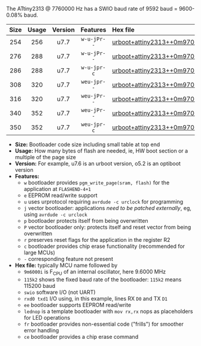 The ATtiny2313 @ 7760000 Hz has a SWIO baud rate of 9592 baud = 9600-0.08% baud.

|Size|Usage|Version|Features|Hex file|
|:-:|:-:|:-:|:-:|:--|
|254|256|u7.7|`w-u-jPr--`|[urboot+attiny2313++0m9700i++++1k2_swio_rxd0_txd1_lednop.hex](https://raw.githubusercontent.com/stefanrueger/urboot.hex/main/mcus/attiny2313/internal_oscillator/fint++0m9700_Hz/br++++1k2_bps/urboot+attiny2313++0m9700i++++1k2_swio_rxd0_txd1_lednop.hex)|
|276|288|u7.7|`w-u-jPr--`|[urboot+attiny2313++0m9700i++++1k2_swio_rxd0_txd1_lednop_fr.hex](https://raw.githubusercontent.com/stefanrueger/urboot.hex/main/mcus/attiny2313/internal_oscillator/fint++0m9700_Hz/br++++1k2_bps/urboot+attiny2313++0m9700i++++1k2_swio_rxd0_txd1_lednop_fr.hex)|
|286|288|u7.7|`w-u-jpr-c`|[urboot+attiny2313++0m9700i++++1k2_swio_rxd0_txd1_lednop_fr_ce.hex](https://raw.githubusercontent.com/stefanrueger/urboot.hex/main/mcus/attiny2313/internal_oscillator/fint++0m9700_Hz/br++++1k2_bps/urboot+attiny2313++0m9700i++++1k2_swio_rxd0_txd1_lednop_fr_ce.hex)|
|308|320|u7.7|`weu-jpr--`|[urboot+attiny2313++0m9700i++++1k2_swio_rxd0_txd1_ee_lednop.hex](https://raw.githubusercontent.com/stefanrueger/urboot.hex/main/mcus/attiny2313/internal_oscillator/fint++0m9700_Hz/br++++1k2_bps/urboot+attiny2313++0m9700i++++1k2_swio_rxd0_txd1_ee_lednop.hex)|
|316|320|u7.7|`weu-jPr--`|[urboot+attiny2313++0m9700i++++1k2_swio_rxd0_txd1_ee.hex](https://raw.githubusercontent.com/stefanrueger/urboot.hex/main/mcus/attiny2313/internal_oscillator/fint++0m9700_Hz/br++++1k2_bps/urboot+attiny2313++0m9700i++++1k2_swio_rxd0_txd1_ee.hex)|
|340|352|u7.7|`weu-jPr--`|[urboot+attiny2313++0m9700i++++1k2_swio_rxd0_txd1_ee_lednop_fr.hex](https://raw.githubusercontent.com/stefanrueger/urboot.hex/main/mcus/attiny2313/internal_oscillator/fint++0m9700_Hz/br++++1k2_bps/urboot+attiny2313++0m9700i++++1k2_swio_rxd0_txd1_ee_lednop_fr.hex)|
|350|352|u7.7|`weu-jpr-c`|[urboot+attiny2313++0m9700i++++1k2_swio_rxd0_txd1_ee_lednop_fr_ce.hex](https://raw.githubusercontent.com/stefanrueger/urboot.hex/main/mcus/attiny2313/internal_oscillator/fint++0m9700_Hz/br++++1k2_bps/urboot+attiny2313++0m9700i++++1k2_swio_rxd0_txd1_ee_lednop_fr_ce.hex)|

- **Size:** Bootloader code size including small table at top end
- **Usage:** How many bytes of flash are needed, ie, HW boot section or a multiple of the page size
- **Version:** For example, u7.6 is an urboot version, o5.2 is an optiboot version
- **Features:**
  + `w` bootloader provides `pgm_write_page(sram, flash)` for the application at `FLASHEND-4+1`
  + `e` EEPROM read/write support
  + `u` uses urprotocol requiring `avrdude -c urclock` for programming
  + `j` vector bootloader: applications *need to be patched externally*, eg, using `avrdude -c urclock`
  + `p` bootloader protects itself from being overwritten
  + `P` vector bootloader only: protects itself and reset vector from being overwritten
  + `r` preserves reset flags for the application in the register R2
  + `c` bootloader provides chip erase functionality (recommended for large MCUs)
  + `-` corresponding feature not present
- **Hex file:** typically MCU name followed by
  + `9m6000i` is F<sub>CPU</sub> of an internal oscillator, here 9.6000 MHz
  + `115k2` shows the fixed baud rate of the bootloader: `115k2` means 115200 baud
  + `swio` software I/O (not UART)
  + `rxd0 txd1` I/O using, in this example, lines RX `D0` and TX `D1`
  + `ee` bootloader supports EEPROM read/write
  + `lednop` is a template bootloader with `mov rx,rx` nops as placeholders for LED operations
  + `fr` bootloader provides non-essential code ("frills") for smoother error handling
  + `ce` bootloader provides a chip erase command

